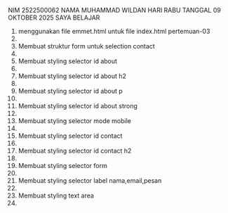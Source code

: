 NIM 2522500062
NAMA MUHAMMAD WILDAN 
HARI RABU TANGGAL 09 OKTOBER 2025 SAYA BELAJAR<ol>
<li>menggunakan file emmet.html untuk file index.html pertemuan-03<li>
<li>Membuat struktur form untuk selection contact<li>
<li>Membuat styling selector id about<li>
<li>Membuat styling selector id about h2<li>
<li>Membuat styling selector id about p<li>
<li>Membuat styling selector id about strong<li>
<li>Membuat styling selector mode mobile<li>
<li>Membuat styling selector id contact<li>
<li>Membuat styling selector id contact h2<li>
<li>Membuat styling selector form<li>
<li>Membuat styling selector label nama,email,pesan<li>
<li>Membuat styling text area<li>